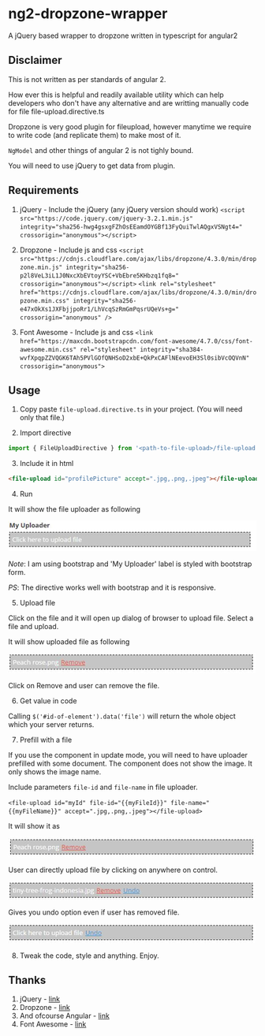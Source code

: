 # ng2-dropzone-wrapper
A jQuery based wrapper to dropzone written in typescript for angular2

## Disclaimer
This is not written as per standards of angular 2.

How ever this is helpful and readily available utility which can help developers who don't have any alternative and are writting manually code for file file-upload.directive.ts

Dropzone is very good plugin for fileupload, however manytime we require to write code (and replicate them) to make most of it.

`NgModel` and other things of angular 2 is not tighly bound.

You will need to use jQuery to get data from plugin.

## Requirements
1. jQuery -
Include the jQuery (any jQuery version should work)
`<script src="https://code.jquery.com/jquery-3.2.1.min.js" integrity="sha256-hwg4gsxgFZhOsEEamdOYGBf13FyQuiTwlAQgxVSNgt4=" crossorigin="anonymous"></script>`

2. Dropzone - 
Include js and css
`<script src="https://cdnjs.cloudflare.com/ajax/libs/dropzone/4.3.0/min/dropzone.min.js" integrity="sha256-p2l8VeL3iL1J0NxcXbEVtoyYSC+VbEbre5KHbzq1fq8=" crossorigin="anonymous"></script>`
`<link rel="stylesheet" href="https://cdnjs.cloudflare.com/ajax/libs/dropzone/4.3.0/min/dropzone.min.css" integrity="sha256-e47xOkXs1JXFbjjpoRr1/LhVcqSzRmGmPqsrUQeVs+g=" crossorigin="anonymous" />`

3. Font Awesome - Include js and css `<link href="https://maxcdn.bootstrapcdn.com/font-awesome/4.7.0/css/font-awesome.min.css" rel="stylesheet" integrity="sha384-wvfXpqpZZVQGK6TAh5PVlGOfQNHSoD2xbE+QkPxCAFlNEevoEH3Sl0sibVcOQVnN" crossorigin="anonymous">`

## Usage
1. Copy paste `file-upload.directive.ts` in your project. (You will need only that file.)

2. Import directive
```javascript
import { FileUploadDirective } from '<path-to-file-upload>/file-upload.directive';
```

3. Include it in html
```html
<file-upload id="profilePicture" accept=".jpg,.png,.jpeg"></file-upload>
```

4. Run

It will show the file uploader as following

![alt demo](images/image1.JPG)

_Note_: I am using bootstrap and 'My Uploader' label is styled with bootstrap form.

_PS_: The directive works well with bootstrap and it is responsive.

5. Upload file

Click on the file and it will open up dialog of browser to upload file. Select a file and upload.

It will show uploaded file as following

![alt uploaded file](images/image5.JPG)

Click on Remove and user can remove the file.

6. Get value in code

Calling `$('#id-of-element').data('file')` will return the whole object which your server returns.

7. Prefill with a file

If you use the component in update mode, you will need to have uploader prefilled with some document. The component does not show the image. It only shows the image name.

Include parameters `file-id` and `file-name` in file uploader.

`<file-upload id="myId" file-id="{{myFileId}}" file-name="{{myFileName}}" accept=".jpg,.png,.jpeg"></file-upload>`

It will show it as

![alt prefilled](images/image2.JPG)

User can directly upload file by clicking on anywhere on control.

![alet prefilled-again-fill](images/image4.JPG)

Gives you undo option even if user has removed file.

![alet prefilled-again-fill](images/image3.JPG)


8. Tweak the code, style and anything. Enjoy.


## Thanks
1. jQuery - [link](https://jquery.com/)
2. Dropzone - [link](http://www.dropzonejs.com/)
3. And ofcourse Angular - [link](https://angular.io/)
4. Font Awesome - [link](http://fontawesome.io/)